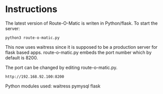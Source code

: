 # Instructions

The latest version of Route-O-Matic is writen in Python/flask. To start the
server:

```
python3 route-o-matic.py 
```

This now uses waitress since it is supposed to be a production server for
flask based apps. route-o-matic.py embeds the port number which by default
is 8200.

The port can be changed by editing route-o-matic.py. 

```
http://192.168.92.100:8200
```

Python modules used:
waitress
pymysql
flask

